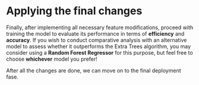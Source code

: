 # Applying the final changes

Finally, after implementing all necessary feature modifications, proceed with training the model to evaluate its performance in terms of **efficiency** and **accuracy**. If you wish to conduct comparative analysis with an alternative model to assess whether it outperforms the Extra Trees algorithm, you may consider using a **Random Forest Regressor** for this purpose, but feel free to choose **whichever** model you prefer!

After all the changes are done, we can move on to the final deployment fase.
